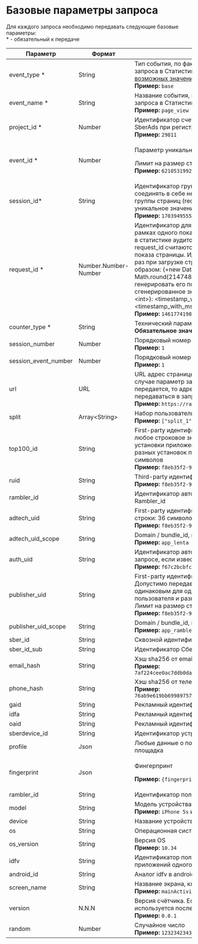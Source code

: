 # Базовые параметры запроса

Для каждого запроса необходимо передавать следующие базовые параметры:\
\* - обязательный к передаче

<table><thead><tr><th width="238">Параметр</th><th width="160.4402985074627">Формат</th><th>Описание</th></tr></thead><tbody><tr><td>event_type *</td><td>String</td><td>Тип события, по факту которого осуществляется отправка запроса в Статистику от SberAds. Указывается одно из <a href="../../model-dannykh/tipy-sobytii.md">возможных значений</a><br><strong>Пример:</strong> <code>base</code></td></tr><tr><td>event_name *</td><td>String</td><td>Название события, по факту которого осуществляется отправка запроса в Статистику от SberAds.<br><strong>Пример:</strong> <code>page_view</code></td></tr><tr><td>project_id *</td><td>Number</td><td>Идентификатор счетчика, сгенерированный в  Статистике от SberAds при регистрации счетчика.<br><strong>Пример:</strong> <code>29811</code></td></tr><tr><td>event_id *</td><td>Number</td><td><p>Параметр уникальности каждого события</p><p>Лимит на размер строки: 14 символов<br><strong>Пример:</strong> <code>62105319928791</code></p></td></tr><tr><td>session_id*</td><td>String</td><td>Идентификатор группы событий. В течение одного визита может соединять в себе несколько request_id (является единым для группы страниц (request_id) и обязательно должен носить уникальное значение).<br><strong>Пример:</strong> <code>1703949555_1650546049152</code></td></tr><tr><td>request_id *</td><td>Number.Number-Number</td><td>Идентификатор для группировки событий, произошедших в рамках одного показа страницы. Позволяет корректно учитывать в статистике аудиторные показатели. События с одинаковым request_id считаются случившимися в рамках одного и того же показа страницы. Идентификатор следует сгенерировать один раз при загрузке страницы. Можно это сделать следующим образом: (+new Date / 1000).toString() + '-' + Math.round(2147483647*Math.random()).toString(). Или генерировать его по собственному алгоритму, но так, чтобы сгенерированное значение соответствовало шаблону (&#x3C;float>-&#x3C;int>): &#x3C;timestamp_with_msecs> + '-' + &#x3C;some_random_value>, где &#x3C;timestamp_with_msecs> - с миллисекундами.<br><strong>Пример:</strong> <code>1461774198.139-396177806</code></td></tr><tr><td>counter_type *</td><td>String</td><td>Технический параметр. Передаем тип потока данных.<br><strong>Обязательное значение:</strong> <code>server или pixel</code></td></tr><tr><td>session_number </td><td>Number</td><td>Порядковый номер сессии<br><strong>Пример:</strong> <code>1</code></td></tr><tr><td>session_event_number</td><td>Number</td><td>Порядковый номер события в сессии<br><strong>Пример:</strong> <code>1</code></td></tr><tr><td>url </td><td>URL</td><td>URL адрес страницы, на которой произошло событие. В общем случае параметр запроса url необязателен. Но если он не передается, то адрес страницы должен обязательно передаваться в запросе в заголовке HTTP referer.<br><strong>Пример:</strong> <code>https://rambler.ru/main_page</code></td></tr><tr><td>split</td><td>Array&#x3C;String></td><td>Набор пользовательских <a href="../veb-schyotchik/splitovanie.md">сплитов</a><br><strong>Пример:</strong> <code>["split_1","split_2","split_3"]</code></td></tr><tr><td>top100_id</td><td>String</td><td>First-party идентификатор пользователя. Допустимо передавать любое строковое значение которое будет одинаковым для одной установки приложения на устройство пользователя и разным для разных установок приложения. Лимит на размер строки: 100 символов<br><strong>Пример:</strong> <code>f8eb35f2-94b0-4f19-affa-9d8b9c878270</code></td></tr><tr><td>ruid</td><td>String</td><td>Third-party идентификатор пользователя.<br><strong>Пример:</strong> <code>f8eb35f2-94b0-4f19-affa-9d8b9c878270</code></td></tr><tr><td>rambler_id</td><td>String</td><td>Идентификатор авторизованного пользователя в системе Rambler_id</td></tr><tr><td>adtech_uid</td><td>String</td><td>First-party идентификатор пользователя. Лимит на размер строки: 36 символов<br><strong>Пример:</strong> <code>f8eb35f2-94b0-4f19-affa-9d8b9c878270</code></td></tr><tr><td>adtech_uid_scope</td><td>String</td><td>Domain / bundle_id, граница применимости идентификатора<br><strong>Пример:</strong> <code>app_lenta</code></td></tr><tr><td>auth_uid</td><td>String</td><td>Идентификатор авторизованного пользователя. Передается в запросе, если известен. Лимит на размер строки: 36 символов<br><strong>Пример:</strong> <code>f67c2bcbfcfa30f</code></td></tr><tr><td>publisher_uid</td><td>String</td><td>First-party идентификатор пользователя приложением. Допустимо передавать любое строковое значение которое будет одинаковым для одной установки приложения на устройство пользователя и разным для разных установок приложения. Лимит на размер строки: 36 символов<br><strong>Пример:</strong> <code>f8eb35f2-94b0-4f19-affa-9d8b9c878270</code></td></tr><tr><td>publisher_uid_scope</td><td>String</td><td>Domain / bundle_id, граница применимости идентификатора<br><strong>Пример:</strong> <code>app_rambler</code></td></tr><tr><td>sber_id</td><td>String</td><td>Сквозной идентификатор Сбера, верный для всех партнеров</td></tr><tr><td>sber_id_sub</td><td>String</td><td>Идентификатор Сбера, верный для одного партнера</td></tr><tr><td>email_hash</td><td>String</td><td>Хэш sha256 от email пользователя<br><strong>Пример:</strong> <code>7af224cee0ac7ddb0da574fbb3dc2890e33b4d1e99a335394858f3221b548a7a</code></td></tr><tr><td>phone_hash</td><td>String</td><td>Хэш sha256 от телефона пользователя, формат 999-999-99-99<br><strong>Пример:</strong> <code>76ab9e619bb699897571f6860f44144b07d6560a1fbab09dc88e5f14e1098f48</code></td></tr><tr><td>gaid</td><td>String</td><td>Рекламный идентификатор в android</td></tr><tr><td>idfa</td><td>String</td><td>Рекламный идентификатор в ios</td></tr><tr><td>oaid</td><td>String</td><td>Рекламный идентификатор huawei</td></tr><tr><td>sberdevice_id</td><td>String</td><td>Идентификатор устройства от sberdevice</td></tr><tr><td>profile</td><td>Json</td><td>Любые данные о пользователи, которые может передать площадка</td></tr><tr><td>fingerprint</td><td>Json</td><td><p>Фингерпринт</p><p><strong>Пример:</strong> <code>{fingerprint: pA8AAENKs1d4BLyuAdJxQQA=}</code></p></td></tr><tr><td>rambler_id</td><td>String</td><td>Идентификатор пользователя в Рамблере<br></td></tr><tr><td>model</td><td>String</td><td>Модель устройства<br><strong>Пример:</strong> <code>iPhone 5s</code> или <code>SM-J500M</code></td></tr><tr><td>device</td><td>String</td><td>Название устройства по классификации производителя (hwm)</td></tr><tr><td>os</td><td>String</td><td>Операционная система устройства</td></tr><tr><td>os_version</td><td>String</td><td>Версия OS<br><strong>Пример:</strong> <code>10.34</code></td></tr><tr><td>idfv</td><td>String</td><td>Идентификатор пользователя в ios, верный в рамках скоупа приложений одного издателя</td></tr><tr><td>android_id</td><td>String</td><td>Аналог idfv в android</td></tr><tr><td>screen_name</td><td>String</td><td>Название экрана, класса приложения<br><strong>Пример:</strong> <code>mainActivity</code></td></tr><tr><td>version</td><td>N.N.N</td><td>Версия счётчика. Если параметр не передан, то по умолчанию используется последняя версия счетчика.<br><strong>Пример:</strong> <code>0.0.1</code></td></tr><tr><td>random</td><td>Number</td><td>Случайное число<br><strong>Пример:</strong> <code>12323423432</code></td></tr></tbody></table>
